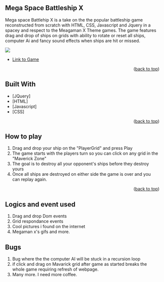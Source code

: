 <div id="top"></div>
<!--
*** Thanks for checking out the Best-README-Template. If you have a suggestion
*** that would make this better, please fork the repo and create a pull request
*** or simply open an issue with the tag "enhancement".
*** Don't forget to give the project a star!
*** Thanks again! Now go create something AMAZING! :D
-->

<!-- PROJECT SHIELDS -->
<!--
*** I'm using markdown "reference style" links for readability.
*** Reference links are enclosed in brackets [ ] instead of parentheses ( ).
*** See the bottom of this document for the declaration of the reference variables
*** for contributors-url, forks-url, etc. This is an optional, concise syntax you may use.
*** https://www.markdownguide.org/basic-syntax/#reference-style-links
-->

<!-- ABOUT THE PROJECT -->

## Mega Space Battleship X



Mega space Battlehip X is a take on the the popular battleship game reconstructed from scratch with HTML, CSS, Javascript and Jquery in a spacey and respect to the Meagaman X Theme games. The game features drag and drop of ships on grids with ability to rotate or reset all ships, computer Ai and fancy sound effects when ships are hit or missed.

![](https://media.giphy.com/media/tniYJzpaXxfBRLJffU/giphy.gif)

- [Link to Game](https://guikin.github.io/Battleship/)

<p align="right">(<a href="#top">back to top</a>)</p>

## Built With

- [JQuery]
- [HTML]
- [Javascript]
- [CSS]

<p align="right">(<a href="#top">back to top</a>)</p>

## How to play

1. Drag and drop your ship on the "PlayerGrid" and press Play
2. The game starts with the players turn so you can click on any grid in the "Maverick Zone"
3. The goal is to destroy all your opponent's ships before they destroy yours
4. Once all ships are destroyed on either side the game is over and you can replay again.

<p align="right">(<a href="#top">back to top</a>)</p>

<!-- USAGE EXAMPLES -->

## Logics and event used

1. Drag and drop Dom events
2. Grid respondance events
3. Cool pictures i found on the internet
4. Megaman x's gifs and more.

## Bugs

1. Bug where the the computer AI will be stuck in a recursion loop
2. if click and drag on Mavarick grid after game as started breaks the whole game requiring refresh of webpage.
3. Many more. I need more coffee.
